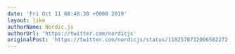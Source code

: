 ```yaml
---
date: 'Fri Oct 11 08:48:30 +0000 2019'
layout: like
authorName: Nordic.js
authorUrl: 'https://twitter.com/nordicjs'
originalPost: 'https://twitter.com/nordicjs/status/1182578712006582272'
---
```

